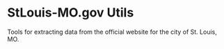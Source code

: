 # StLouis-MO.gov Utils

Tools for extracting data from the official website for the city of St. Louis, MO. 

